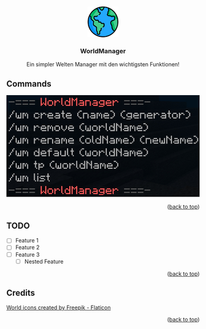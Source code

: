 <a name="readme-top"></a>

<!-- PROJECT LOGO -->
<br />
<div align="center">
  <a href="https://github.com/RudeusPM/WorldManager">
    <img src="images/logo.png" alt="Logo" width="80" height="80">
  </a>

<h3 align="center">WorldManager</h3>

  <p align="center">
    Ein simpler Welten Manager mit den wichtigsten Funktionen!
    <br />
  </p>
</div>

<!-- ABOUT THE PROJECT -->
## Commands

<div align="center">
  <a href="https://github.com/RudeusPM/WorldManager">
    <img src="images/screenshot.jpg" alt="Logo">
  </a>
</div>


<p align="right">(<a href="#readme-top">back to top</a>)</p>

<!-- ROADMAP -->
## TODO

- [ ] Feature 1
- [ ] Feature 2
- [ ] Feature 3
    - [ ] Nested Feature

<p align="right">(<a href="#readme-top">back to top</a>)</p>

## Credits

<a href="https://www.flaticon.com/free-icons/world" title="world icons">World icons created by Freepik - Flaticon</a>

<p align="right">(<a href="#readme-top">back to top</a>)</p>
